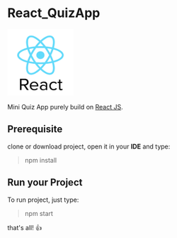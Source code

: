 # React_QuizApp

<img src="/public/images/react-logo.png" width="150" height="150"/>

Mini Quiz App purely build on [React JS](https://facebook.github.io/react).

## Prerequisite
clone or download project, open it in your **IDE** and type:
> npm install

## Run your Project
To run project, just type:
> npm start

that's all! :+1:
